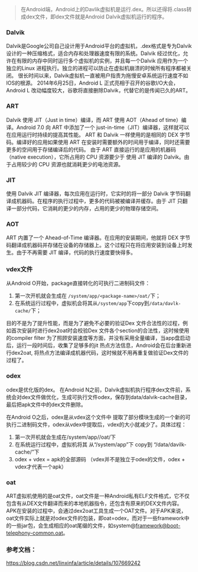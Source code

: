 

> 在Android端，Android上的Davlik虚拟机是运行.dex。所以还得将.class转成dex文件，即dex文件就是Android Dalvik虚拟机运行的程序。

### Dalvik
Dalvik是Google公司自己设计用于Android平台的虚拟机，.dex格式是专为Dalvik设计的一种压缩格式，适合内存和处理器速度有限的系统。Dalvik 经过优化，允许在有限的内存中同时运行多个虚拟机的实例，并且每一个Dalvik 应用作为一个独立的Linux 进程执行。独立的进程可以防止在虚拟机崩溃的时候所有程序都被关闭。
很长时间以来，Dalvik虚拟机一直被用户指责为拖慢安卓系统运行速度不如IOS的根源。
2014年6月25日，Android L 正式亮相于召开的谷歌I/O大会，Android L 改动幅度较大，谷歌将直接删除Dalvik，代替它的是传闻已久的ART。

### ART
Dalvik 使用 JIT（Just in time）编译，而 ART 使用 AOT（Ahead of time）编译。Android 7.0 向 ART 中添加了一个 just-in-time（JIT）编译器，这样就可以在应用运行时持续的提高其性能。
ART 和 Dalvik 一样使用的是相同的 DEX 字节码。编译好的应用如果使用 ART 在安装时需要额外的时间用于编译，同时还需要更多的空间用于存储编译后的代码。
由于 ART 直接运行的是应用的机器码（native execution），它所占用的 CPU 资源要少于 使用 JIT 编译的 Dalvik。由于占用较少的 CPU 资源也就消耗更少的电池资源。

### JIT
使用 Dalvik JIT 编译器，每次应用在运行时，它实时的将一部分 Dalvik 字节码翻译成机器码。在程序的执行过程中，更多的代码被被编译并缓存。由于 JIT 只翻译一部分代码，它消耗的更少的内存，占用的更少的物理存储空间。

### AOT
ART 内置了一个 Ahead-of-Time 编译器。在应用的安装期间，他就将 DEX 字节码翻译成机器码并存储在设备的存储器上。这个过程只在将应用安装到设备上时发生。由于不再需要 JIT 编译，代码的执行速度要快得多。

### vdex文件
从Android O开始，package直接转化的可执行二进制码文件：
1. 第一次开机就会生成在 `/system/app/<package-name>/oat/`下；
2. 在系统运行过程中，虚拟机会将其从`/system/app`下copy到`/data/davlk-cache/`下；

目的不是为了提升性能，而是为了避免不必要的验证Dex 文件合法性的过程，例如首次安装时进行dex2oat时会校验Dex 文件各个section的合法性，这时候使用的compiler filter 为了照顾安装速度等方面，并没有采用全量编译，当app盘启动后，运行一段时间后，收集了足够多的jit 热点方法信息，Android会在后台重新进行dex2oat, 将热点方法编译成机器代码，这时候就不用再重复做验证Dex文件的过程了。

### odex
odex是优化版的dex。
在Android N之前，Dalvik虚拟机执行程序dex文件前，系统会对dex文件做优化，生成可执行文件odex，保存到data/dalvik-cache目录，最后把apk文件中的dex文件删除。

在Android O之后，odex是从vdex这个文件中 提取了部分模块生成的一个新的可执行二进制码文件，odex从vdex中提取后，vdex的大小就减少了。具体过程：
1. 第一次开机就会生成在/system/app/<packagename>/oat/下
2. 在系统运行过程中，虚拟机将其 从“/system/app”下 copy到 “/data/davilk-cache/”下
3. odex + vdex = apk的全部源码 （vdex并不是独立于odex的文件，odex + vdex才代表一个apk）

### oat
ART虚拟机使用的是oat文件，oat文件是一种Android私有ELF文件格式，它不仅包含有从DEX文件翻译而来的本地机器指令，还包含有原来的DEX文件内容。APK在安装的过程中，会通过dex2oat工具生成一个OAT文件。对于APK来说，oat文件实际上就是对odex文件的包装，即oat=odex，而对于一些framework中的一些jar包，会生成相应的oat尾缀的文件，如system@framework@boot-telephony-common.oat。




### 参考文档：
https://blog.csdn.net/linxinfa/article/details/107669242